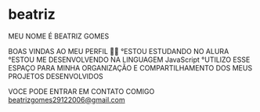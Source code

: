 # beatriz
MEU NOME É BEATRIZ GOMES

BOAS VINDAS AO MEU PERFIL 💙💙
°ESTOU ESTUDANDO NO ALURA
°ESTOU ME DESENVOLVENDO NA LINGUAGEM JavaScript
°UTILIZO ESSE ESPAÇO PARA MINHA ORGANIZAÇÃO E COMPARTILHAMENTO DOS MEUS PROJETOS DESENVOLVIDOS

VOCE PODE ENTRAR EM CONTATO COMIGO
beatrizgomes29122006@gmail.com

